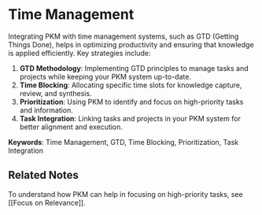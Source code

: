 # Time Management

Integrating PKM with time management systems, such as GTD (Getting Things Done), helps in optimizing productivity and ensuring that knowledge is applied efficiently. Key strategies include:

1. **GTD Methodology**: Implementing GTD principles to manage tasks and projects while keeping your PKM system up-to-date.
2. **Time Blocking**: Allocating specific time slots for knowledge capture, review, and synthesis.
3. **Prioritization**: Using PKM to identify and focus on high-priority tasks and information.
4. **Task Integration**: Linking tasks and projects in your PKM system for better alignment and execution.

**Keywords**: Time Management, GTD, Time Blocking, Prioritization, Task Integration



## Related Notes

To understand how PKM can help in focusing on high-priority tasks, see [[Focus on Relevance]].